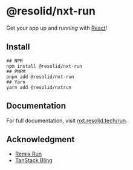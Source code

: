 # @resolid/nxt-run

Get your app up and _running_ with [React](https://react.dev)!

## Install

```shell
## NPM
npm install @resolid/nxt-run
## PNPM
pnpm add @resolid/nxt-run
## Yarn
yarn add @resolid/nxtrun
```

## Documentation

For full documentation, visit [nxt.resolid.tech/run](https://nxt.resolid.tech/run).

## Acknowledgment

- [Remix Run](https://github.com/remix.run/remix)
- [TanStack Bling](https://github.com/TanStack/bling)
